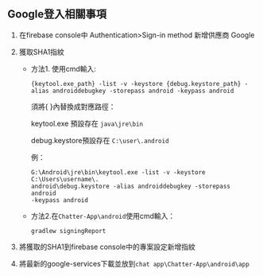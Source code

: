 
##  Google登入相關事項

1. 在firebase console中 Authentication>Sign-in method 新增供應商 Google

2. 獲取SHA1指紋
    * 方法1. 使用cmd輸入: 

      ```terminal
      {keytool.exe_path} -list -v -keystore {debug.keystore_path} -alias androiddebugkey -storepass android -keypass android
      ```

      須將{ }內替換成對應路徑：
      
      keytool.exe 預設存在 `java\jre\bin` 

      debug.keystore預設存在 `C:\user\.android`

      例：    
      ```terminal
      G:\Android\jre\bin\keytool.exe -list -v -keystore C:\Users\username\.
      android\debug.keystore -alias androiddebugkey -storepass android 
      -keypass android
      ```

   * 方法2.在`Chatter-App\android`使用cmd輸入： 
       
         gradlew signingReport

3. 將獲取的SHA1到firebase console中的專案設定新增指紋

4. 將最新的google-services下載並放到`chat app\Chatter-App\android\app`
